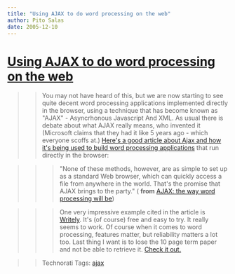 ```yaml
---
title: "Using AJAX to do word processing on the web"
author: Pito Salas
date: 2005-12-10
---
```

# [Using AJAX to do word processing on the web](None)



>>

>> You may not have heard of this, but we are now starting to see quite decent
word processing applications implemented directly in the browser, using a
technique that has become known as "AJAX" - Asyncrhonous Javascript And XML.
As usual there is debate about what AJAX really means, who invented it
(Microsoft claims that they had it like 5 years ago - which everyone scoffs
at.) [Here's a good article about Ajax and how it's being used to build word
processing
applications](<http://itmanagement.earthweb.com/columns/executive_tech/article.php/3567061>)
that run directly in the browser:

>>

>>> "None of these methods, however, are as simple to set up as a standard Web
browser, which can quickly access a file from anywhere in the world. That's
the promise that AJAX brings to the party." ( **from** [AJAX: the way word
processing will
be](<http://itmanagement.earthweb.com/columns/executive_tech/article.php/3567061>))

>>

>>> One very impressive example cited in the article is
[Writely](<http://www.writely.com/>). It's (of course) free and easy to try.
It really seems to work. Of course when it comes to word processing, features
matter, but reliability matters a lot too. Last thing I want is to lose the 10
page term paper and not be able to retrieve it. [Check it out.
](<http://www.writely.com/>)

>>

>> Technorati Tags: [ajax](<http://www.technorati.com/tag/ajax>)


